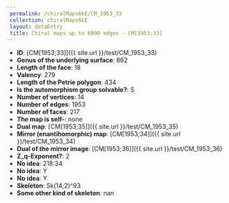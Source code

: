 ```yaml
--- 
 permalink: /chiralMaps6kE/CM_1953_33 
 collection: chiralMaps6kE
 layout: dataEntry
 title: Chiral maps up to 6000 edges - CM[1953;33]
---
```


- **ID**: [CM[1953;33]]({{ site.url }}/test/CM_1953_33)
- **Genus of the underlying surface**: 862
- **Length of the face**: 18
- **Valency**: 279
- **Length of the Petrie polygon**: 434
- **Is the automorphism group solvable?**: S
- **Number of vertices**: 14
- **Number of edges**: 1953
- **Number of faces**: 217
- **The map is self-**: none
- **Dual map**: [CM[1953;35]]({{ site.url }}/test/CM_1953_35)
- **Mirror (enantihomorphic) map**: [CM[1953;34]]({{ site.url }}/test/CM_1953_34)
- **Dual of the mirror image**: [CM[1953;36]]({{ site.url }}/test/CM_1953_36)
- **Z_q-Exponent?**: 2
- **No idea**:  218:34
- **No idea**: Y
- **No idea**: Y
- **Skeleton**: Sk(14;2)^93
- **Some other kind of skeleton**: nan
